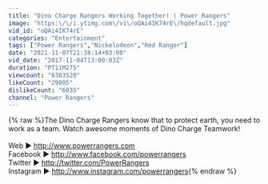 ```yaml
---
title: "Dino Charge Rangers Working Together! | Power Rangers"
image: "https:\/\/i.ytimg.com\/vi\/oQAi4IK74rE\/hqdefault.jpg"
vid_id: "oQAi4IK74rE"
categories: "Entertainment"
tags: ["Power Rangers","Nickelodeon","Red Ranger"]
date: "2021-11-07T21:38:14+03:00"
vid_date: "2017-11-04T13:00:03Z"
duration: "PT11M27S"
viewcount: "6383520"
likeCount: "29805"
dislikeCount: "6035"
channel: "Power Rangers"
---
```

{% raw %}The Dino Charge Rangers know that to protect earth, you need to work as a team. Watch awesome moments of Dino Charge Teamwork!<br /><br />Web ► <a rel="nofollow" target="blank" href="http://www.powerrangers.com">http://www.powerrangers.com</a><br />Facebook ► <a rel="nofollow" target="blank" href="http://www.facebook.com/powerrangers">http://www.facebook.com/powerrangers</a><br />Twitter ► <a rel="nofollow" target="blank" href="http://twitter.com/PowerRangers">http://twitter.com/PowerRangers</a><br />Instagram ► <a rel="nofollow" target="blank" href="http://www.instagram.com/powerrangers">http://www.instagram.com/powerrangers</a>{% endraw %}
